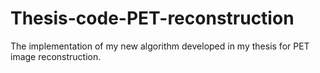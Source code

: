 # Thesis-code-PET-reconstruction
The implementation of my new algorithm developed in my thesis for PET image reconstruction.
